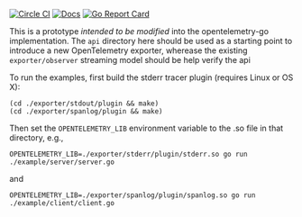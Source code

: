 [![Circle CI](https://circleci.com/gh/open-telemetry/opentelemetry-go.svg?style=svg)](https://circleci.com/gh/open-telemetry/opentelemetry-go)
[![Docs](https://godoc.org/github.com/open-telemetry/opentelemetry-go?status.svg)](http://godoc.org/github.com/open-telemetry/opentelemetry-go)
[![Go Report Card](https://goreportcard.com/badge/github.com/open-telemetry/opentelemetry-go)](https://goreportcard.com/report/github.com/open-telemetry/opentelemetry-go)

This is a prototype *intended to be modified* into the opentelemetry-go implementation. The `api` directory here should be used as a starting point to introduce a new OpenTelemetry exporter, wherease the existing `exporter/observer` streaming model should be help verify the api 

To run the examples, first build the stderr tracer plugin (requires Linux or OS X):

```
(cd ./exporter/stdout/plugin && make)
(cd ./exporter/spanlog/plugin && make)
```

Then set the `OPENTELEMETRY_LIB` environment variable to the .so file in that directory, e.g., 

```
OPENTELEMETRY_LIB=./exporter/stderr/plugin/stderr.so go run ./example/server/server.go
```

and

```
OPENTELEMETRY_LIB=./exporter/spanlog/plugin/spanlog.so go run ./example/client/client.go
```
